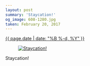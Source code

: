 ```yaml
---
layout: post
summary: 'Staycation!'
og_image: 608-1280.jpg
taken: February 20, 2017
---
```


<div class="post">
 <time>
  <a href="/608">
   {{ page.date | date: "%B %-d, %Y" }}
  </a>
 </time>
 <a href="/608">
  <figure data-taken="2/20/2017">
   <img alt="Staycation!" sizes="(min-width: 700px) 50vw, calc(100vw - 2rem)" src="{{ site.assets_url }}/608-640.jpg" srcset="{{ site.assets_url }}/608-320.jpg 320w, {{ site.assets_url }}/608-640.jpg 640w, {{ site.assets_url }}/608-960.jpg 960w, {{ site.assets_url }}/608-1280.jpg 1280w"/>
  </figure>
 </a>
 <span>
  Staycation!
 </span>
</div>
